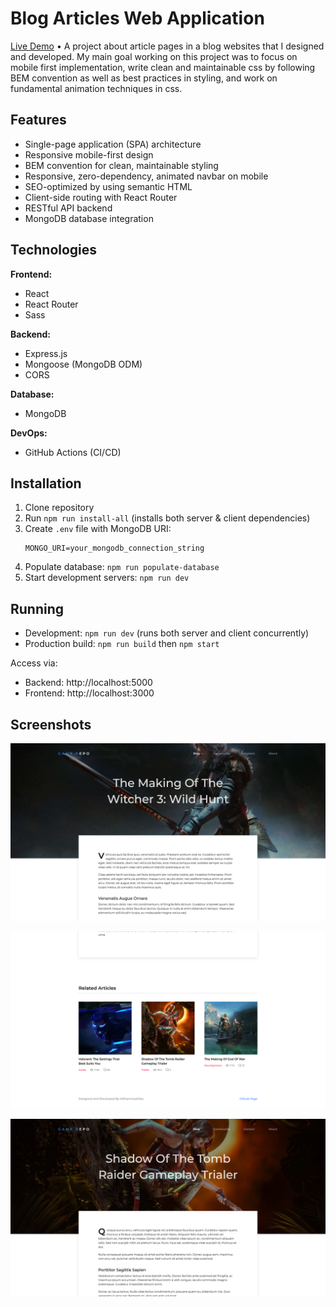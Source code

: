 # Blog Articles Web Application

[Live Demo](https://blog-web-application-4lgr.onrender.com) • A project about article pages in a blog websites that I designed and developed. My main goal working on this project was to focus on mobile first implementation, write clean and maintainable css by following BEM convention as well as best practices in styling, and work on fundamental animation techniques in css.

## Features

- Single-page application (SPA) architecture
- Responsive mobile-first design
- BEM convention for clean, maintainable styling
- Responsive, zero-dependency, animated navbar on mobile
- SEO-optimized by using semantic HTML
- Client-side routing with React Router
- RESTful API backend
- MongoDB database integration

## Technologies

**Frontend:**

- React
- React Router
- Sass

**Backend:**

- Express.js
- Mongoose (MongoDB ODM)
- CORS

**Database:**

- MongoDB

**DevOps:**

- GitHub Actions (CI/CD)

## Installation

1. Clone repository
2. Run `npm run install-all` (installs both server & client dependencies)
3. Create `.env` file with MongoDB URI:
   ```
   MONGO_URI=your_mongodb_connection_string
   ```
4. Populate database: `npm run populate-database`
5. Start development servers: `npm run dev`

## Running

- Development: `npm run dev` (runs both server and client concurrently)
- Production build: `npm run build` then `npm start`

Access via:

- Backend: http://localhost:5000
- Frontend: http://localhost:3000

## Screenshots

![Feature 1 Demo](public/screenshots/1.jpg)

![Feature 1 Demo](public/screenshots/2.jpg)

![Feature 1 Demo](public/screenshots/3.jpg)

